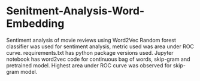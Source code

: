 # Senitment-Analysis-Word-Embedding
Sentiment analysis of movie reviews using Word2Vec
Random forest classifier was used for sentiment analysis, metric used was area under ROC curve.
requirements.txt has python package versions used.
Jupyter notebook has word2vec code for continuous bag of words, skip-gram and pretrained model.  Highest area under ROC curve was observed for skip-gram model.
